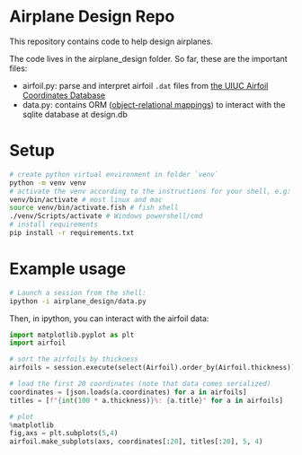 # Airplane Design Repo

This repository contains code to help design airplanes.

The code lives in the airplane_design folder. So far, these are the important files:

- airfoil.py: parse and interpret airfoil `.dat` files from [the UIUC Airfoil Coordinates Database](https://m-selig.ae.illinois.edu/ads/coord_database.html#M)
- data.py: contains ORM ([object-relational mappings](https://docs.sqlalchemy.org)) to interact with the sqlite database at design.db

# Setup

```sh
# create python virtual environment in folder `venv`
python -m venv venv
# activate the venv according to the instructions for your shell, e.g:
venv/bin/activate # most linux and mac
source venv/bin/activate.fish # fish shell
./venv/Scripts/activate # Windows powershell/cmd
# install requirements
pip install -r requirements.txt
```

# Example usage

```sh
# Launch a session from the shell:
ipython -i airplane_design/data.py
```

Then, in ipython, you can interact with the airfoil data:

```py
import matplotlib.pyplot as plt
import airfoil

# sort the airfoils by thickness
airfoils = session.execute(select(Airfoil).order_by(Airfoil.thickness)).all()

# load the first 20 coordinates (note that data comes serialized)
coordinates = [json.loads(a.coordinates) for a in airfoils]
titles = [f"{int(100 * a.thickness)}%: {a.title}" for a in airfoils]

# plot
%matplotlib
fig,axs = plt.subplots(5,4)
airfoil.make_subplots(axs, coordinates[:20], titles[:20], 5, 4)
```
